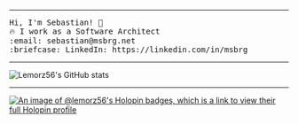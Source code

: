 <!-- <img src="https://raw.githubusercontent.com/Lemorz56/Lemorz56/master/banner-git.png"/> -->
<hr></hr>
<p align="left">
  <samp>
    Hi, I'm Sebastian! 👋 <br>
    🔥 I work as a Software Architect <br>
    :email:	sebastian@msbrg.net <br>
    :briefcase: LinkedIn: https://linkedin.com/in/msbrg <br>
  </samp>
</p>
<hr />

![Lemorz56's GitHub stats](https://github-readme-stats.vercel.app/api?username=Lemorz56&show_icons=true&theme=synthwave)

<hr />

[![An image of @lemorz56's Holopin badges, which is a link to view their full Holopin profile](https://holopin.me/lemorz56)](https://holopin.io/@lemorz56)
